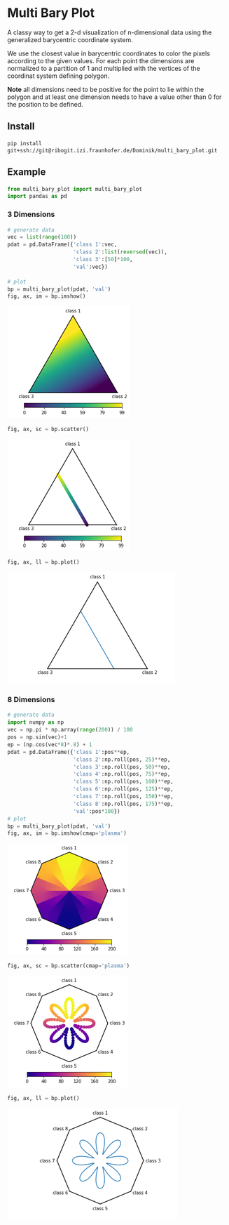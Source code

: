 
# Multi Bary Plot

A classy way to get a 2-d visualization of n-dimensional data using the generalized barycentric coordinate system.

We use the closest value in barycentric coordinates to color the pixels according to the given values. For each point the dimensions are normalized to a partition of 1 and multiplied with the vertices of the coordinat system defining polygon.

**Note** all dimensions need to be positive for the point to lie within the polygon and at least one dimension needs to have a value other than 0 for the position to be defined.

## Install

```
pip install git+ssh://git@ribogit.izi.fraunhofer.de/Dominik/multi_bary_plot.git
```

## Example


```python
from multi_bary_plot import multi_bary_plot
import pandas as pd
```

### 3 Dimensions


```python
# generate data
vec = list(range(100))
pdat = pd.DataFrame({'class 1':vec,
                     'class 2':list(reversed(vec)),
                     'class 3':[50]*100,
                     'val':vec})

# plot
bp = multi_bary_plot(pdat, 'val')
fig, ax, im = bp.imshow()
```


![png](README_files/README_3_0.png)



```python
fig, ax, sc = bp.scatter()
```


![png](README_files/README_4_0.png)



```python
fig, ax, ll = bp.plot()
```


![png](README_files/README_5_0.png)


### 8 Dimensions


```python
# generate data
import numpy as np
vec = np.pi * np.array(range(200)) / 100
pos = np.sin(vec)+1
ep = (np.cos(vec*8)*.8) + 1
pdat = pd.DataFrame({'class 1':pos**ep,
                     'class 2':np.roll(pos, 25)**ep,
                     'class 3':np.roll(pos, 50)**ep,
                     'class 4':np.roll(pos, 75)**ep,
                     'class 5':np.roll(pos, 100)**ep,
                     'class 6':np.roll(pos, 125)**ep,
                     'class 7':np.roll(pos, 150)**ep,
                     'class 8':np.roll(pos, 175)**ep,
                     'val':pos*100})
# plot
bp = multi_bary_plot(pdat, 'val')
fig, ax, im = bp.imshow(cmap='plasma')
```


![png](README_files/README_7_0.png)



```python
fig, ax, sc = bp.scatter(cmap='plasma')
```


![png](README_files/README_8_0.png)



```python
fig, ax, ll = bp.plot()
```


![png](README_files/README_9_0.png)

